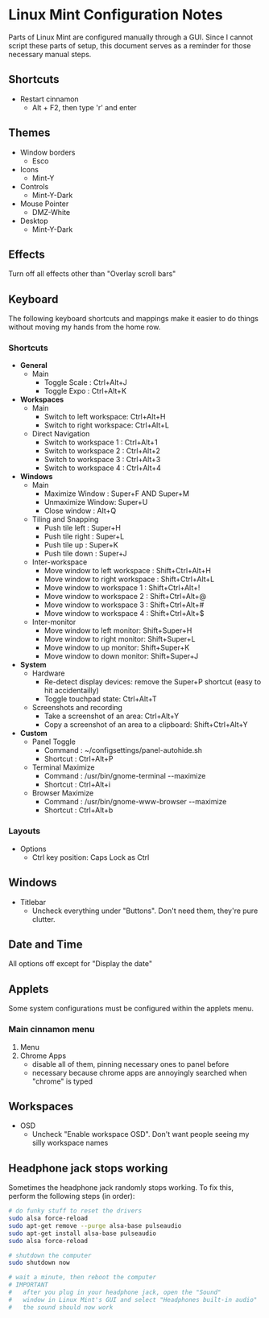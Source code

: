 # Linux Mint Configuration Notes

Parts of Linux Mint are configured manually through a GUI.
Since I cannot script these parts of setup, this document serves
as a reminder for those necessary manual steps.

## Shortcuts

* Restart cinnamon
    * Alt + F2, then type 'r' and enter

## Themes

* Window borders
    * Esco
* Icons
    * Mint-Y
* Controls
    * Mint-Y-Dark
* Mouse Pointer
    * DMZ-White
* Desktop
    * Mint-Y-Dark

## Effects

Turn off all effects other than "Overlay scroll bars"

## Keyboard

The following keyboard shortcuts and mappings make it easier
to do things without moving my hands from the home row.

### Shortcuts

* **General**
    * Main
        * Toggle Scale : Ctrl+Alt+J
        * Toggle Expo : Ctrl+Alt+K
* **Workspaces**
    * Main
        * Switch to left workspace: Ctrl+Alt+H
        * Switch to right workspace: Ctrl+Alt+L
    * Direct Navigation
        * Switch to workspace 1 : Ctrl+Alt+1
        * Switch to workspace 2 : Ctrl+Alt+2
        * Switch to workspace 3 : Ctrl+Alt+3
        * Switch to workspace 4 : Ctrl+Alt+4
* **Windows**
    * Main
        * Maximize Window : Super+F AND Super+M
        * Unmaximize Window: Super+U
        * Close window : Alt+Q
    * Tiling and Snapping
        * Push tile left : Super+H
        * Push tile right : Super+L
        * Push tile up : Super+K
        * Push tile down : Super+J
    * Inter-workspace
        * Move window to left workspace : Shift+Ctrl+Alt+H
        * Move window to right workspace : Shift+Ctrl+Alt+L
        * Move window to workspace 1 : Shift+Ctrl+Alt+!
        * Move window to workspace 2 : Shift+Ctrl+Alt+@
        * Move window to workspace 3 : Shift+Ctrl+Alt+#
        * Move window to workspace 4 : Shift+Ctrl+Alt+$
    * Inter-monitor
        * Move window to left monitor: Shift+Super+H
        * Move window to right monitor: Shift+Super+L
        * Move window to up monitor: Shift+Super+K
        * Move window to down monitor: Shift+Super+J
* **System**
    * Hardware
        * Re-detect display devices: remove the Super+P shortcut (easy to hit accidentailly)
        * Toggle touchpad state: Ctrl+Alt+T
    * Screenshots and recording
        * Take a screenshot of an area: Ctrl+Alt+Y
        * Copy a screenshot of an area to a clipboard: Shift+Ctrl+Alt+Y
* **Custom**
    * Panel Toggle
        * Command : ~/configsettings/panel-autohide.sh
        * Shortcut : Ctrl+Alt+P
    * Terminal Maximize
        * Command : /usr/bin/gnome-terminal --maximize
        * Shortcut : Ctrl+Alt+i
    * Browser Maximize
        * Command : /usr/bin/gnome-www-browser --maximize
        * Shortcut : Ctrl+Alt+b

### Layouts

* Options
  * Ctrl key position: Caps Lock as Ctrl

## Windows

* Titlebar
    * Uncheck everything under "Buttons". Don't need them, they're pure clutter.

## Date and Time

All options off except for "Display the date"

## Applets

Some system configurations must be configured within the applets menu.

### Main cinnamon menu

1. Menu
1. Chrome Apps
    * disable all of them, pinning necessary ones to panel before
    * necessary because chrome apps are annoyingly searched when "chrome" is typed

## Workspaces

* OSD
    * Uncheck "Enable workspace OSD". Don't want people seeing my silly workspace names


## Headphone jack stops working

Sometimes the headphone jack randomly stops working.
To fix this, perform the following steps (in order):

```bash
# do funky stuff to reset the drivers
sudo alsa force-reload
sudo apt-get remove --purge alsa-base pulseaudio
sudo apt-get install alsa-base pulseaudio
sudo alsa force-reload

# shutdown the computer
sudo shutdown now

# wait a minute, then reboot the computer
# IMPORTANT
#   after you plug in your headphone jack, open the "Sound"
#   window in Linux Mint's GUI and select "Headphones built-in audio"
#   the sound should now work
```
